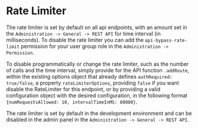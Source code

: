 # Rate Limiter

The rate limiter is set by default on all api endpoints, with an amount set in the `Administration -> General -> REST API` for time interval (in milliseconds).
To disable the rate limiter you can add the `api-bypass-rate-limit` permission for your user group role in the `Administration -> Permission`.

To disable programmatically or change the rate limiter, such as the number of calls and the time interval,
simply provide for the API function `.addRoute`, within the existing options object that already defines `authRequired: true/false`,
a property `rateLimiterOptions`, providing `false` if you want disable the RateLimiter for this endpoint,
or by providing a valid configuration object with the desired configuration, in the following format `{numRequestsAllowed: 10, intervalTimeInMS: 60000}`.

The rate limiter is set by default in the development environment and can be disabled in the admin panel in the `Administration -> General -> REST API`.
